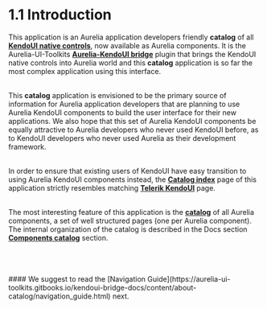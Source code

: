 # 1.1 Introduction
This application is an Aurelia application developers friendly **catalog** of all **[KendoUI native controls](http://demos.telerik.com/kendo-ui/)**, now available as Aurelia components. It is the Aurelia-UI-Toolkits **[Aurelia-KendoUI bridge](https://github.com/aurelia-ui-toolkits/aurelia-kendoui-bridge)** plugin that brings the KendoUI native controls into Aurelia world and this **catalog** application is so far the most complex application using this interface.
<br>
<br>

This **catalog** application is envisioned to be the primary source of information for Aurelia application developers that are planning to use Aurelia KendoUI components to build the user interface for their new applications. We also hope that this set of Aurelia KendoUI components be equally attractive to Aurelia developers who never used KendoUI before, as to KendoUI developers who never used Aurelia as their development framework.
<br>
<br>

In order to ensure that existing users of KendoUI have easy transition to using Aurelia KendoUI components instead, the **[Catalog index](http://aurelia-ui-toolkits.github.io/demo-kendo/#/project-status)** page of this application strictly resembles matching **[Telerik KendoUI](http://demos.telerik.com/kendo-ui/)** page.
<br>
<br>

The most interesting feature of this application is the **[catalog](http://aurelia-ui-toolkits.github.io/demo-kendo/#/samples/grid/basic-use)** of all Aurelia components, a set of well structured pages (one per Aurelia component). The internal organization of the catalog is described in the Docs section **[Components catalog](http://aurelia-ui-toolkits.github.io/demo-kendo/#/help/docs/about_this_application/3._components_catalog)** section.

<br>
<br>
<br>
#### We suggest to read the [Navigation Guide](https://aurelia-ui-toolkits.gitbooks.io/kendoui-bridge-docs/content/about-catalog/navigation_guide.html) next.


